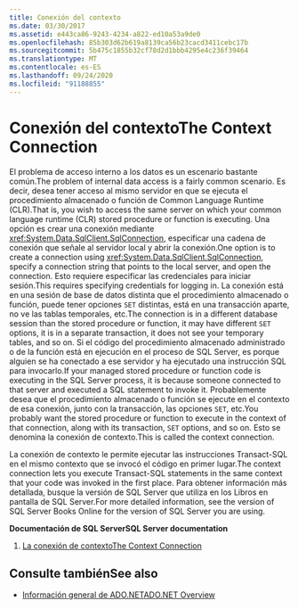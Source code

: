 ```yaml
---
title: Conexión del contexto
ms.date: 03/30/2017
ms.assetid: e443ca86-9243-4234-a822-ed10a53a9de0
ms.openlocfilehash: 85b303d62b619a8139ca56b23cacd3411cebc17b
ms.sourcegitcommit: 5b475c1855b32cf78d2d1bbb4295e4c236f39464
ms.translationtype: MT
ms.contentlocale: es-ES
ms.lasthandoff: 09/24/2020
ms.locfileid: "91188855"
---
```

# <a name="the-context-connection"></a><span data-ttu-id="778fe-102">Conexión del contexto</span><span class="sxs-lookup"><span data-stu-id="778fe-102">The Context Connection</span></span>

<span data-ttu-id="778fe-103">El problema de acceso interno a los datos es un escenario bastante común.</span><span class="sxs-lookup"><span data-stu-id="778fe-103">The problem of internal data access is a fairly common scenario.</span></span> <span data-ttu-id="778fe-104">Es decir, desea tener acceso al mismo servidor en que se ejecuta el procedimiento almacenado o función de Common Language Runtime (CLR).</span><span class="sxs-lookup"><span data-stu-id="778fe-104">That is, you wish to access the same server on which your common language runtime (CLR) stored procedure or function is executing.</span></span> <span data-ttu-id="778fe-105">Una opción es crear una conexión mediante <xref:System.Data.SqlClient.SqlConnection>, especificar una cadena de conexión que señale al servidor local y abrir la conexión.</span><span class="sxs-lookup"><span data-stu-id="778fe-105">One option is to create a connection using <xref:System.Data.SqlClient.SqlConnection>, specify a connection string that points to the local server, and open the connection.</span></span> <span data-ttu-id="778fe-106">Esto requiere especificar las credenciales para iniciar sesión.</span><span class="sxs-lookup"><span data-stu-id="778fe-106">This requires specifying credentials for logging in.</span></span> <span data-ttu-id="778fe-107">La conexión está en una sesión de base de datos distinta que el procedimiento almacenado o función, puede tener opciones `SET` distintas, está en una transacción aparte, no ve las tablas temporales, etc.</span><span class="sxs-lookup"><span data-stu-id="778fe-107">The connection is in a different database session than the stored procedure or function, it may have different `SET` options, it is in a separate transaction, it does not see your temporary tables, and so on.</span></span> <span data-ttu-id="778fe-108">Si el código del procedimiento almacenado administrado o de la función está en ejecución en el proceso de SQL Server, es porque alguien se ha conectado a ese servidor y ha ejecutado una instrucción SQL para invocarlo.</span><span class="sxs-lookup"><span data-stu-id="778fe-108">If your managed stored procedure or function code is executing in the SQL Server process, it is because someone connected to that server and executed a SQL statement to invoke it.</span></span> <span data-ttu-id="778fe-109">Probablemente desea que el procedimiento almacenado o función se ejecute en el contexto de esa conexión, junto con la transacción, las opciones `SET`, etc.</span><span class="sxs-lookup"><span data-stu-id="778fe-109">You probably want the stored procedure or function to execute in the context of that connection, along with its transaction, `SET` options, and so on.</span></span> <span data-ttu-id="778fe-110">Esto se denomina la conexión de contexto.</span><span class="sxs-lookup"><span data-stu-id="778fe-110">This is called the context connection.</span></span>  
  
 <span data-ttu-id="778fe-111">La conexión de contexto le permite ejecutar las instrucciones Transact-SQL en el mismo contexto que se invocó el código en primer lugar.</span><span class="sxs-lookup"><span data-stu-id="778fe-111">The context connection lets you execute Transact-SQL statements in the same context that your code was invoked in the first place.</span></span> <span data-ttu-id="778fe-112">Para obtener información más detallada, busque la versión de SQL Server que utiliza en los Libros en pantalla de SQL Server.</span><span class="sxs-lookup"><span data-stu-id="778fe-112">For more detailed information, see the version of SQL Server Books Online for the version of SQL Server you are using.</span></span>  
  
 <span data-ttu-id="778fe-113">**Documentación de SQL Server**</span><span class="sxs-lookup"><span data-stu-id="778fe-113">**SQL Server documentation**</span></span>  
  
1. [<span data-ttu-id="778fe-114">La conexión de contexto</span><span class="sxs-lookup"><span data-stu-id="778fe-114">The Context Connection</span></span>](/sql/relational-databases/clr-integration/data-access/context-connection)  
  
## <a name="see-also"></a><span data-ttu-id="778fe-115">Consulte también</span><span class="sxs-lookup"><span data-stu-id="778fe-115">See also</span></span>

- [<span data-ttu-id="778fe-116">Información general de ADO.NET</span><span class="sxs-lookup"><span data-stu-id="778fe-116">ADO.NET Overview</span></span>](../ado-net-overview.md)
